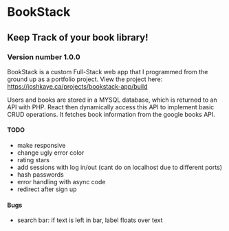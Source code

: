 # BookStack
## Keep Track of your book library!
### Version number 1.0.0

BookStack is a custom Full-Stack web app that I programmed from the ground up as a portfolio project.
View the project here:
https://joshkaye.ca/projects/bookstack-app/build

Users and books are stored in a MYSQL database, which is returned to an API with PHP. React then dynamically access this API to implement basic CRUD operations. It fetches book information from the google books API.

#### TODO
- make responsive
- change ugly error color
- rating stars
- add sessions with log in/out (cant do on localhost due to different ports)
- hash passwords
- error handling with async code
- redirect after sign up

#### Bugs
- search bar: if text is left in bar, label floats over text